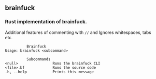 ## brainfuck

### Rust implementation of brainfuck.

Additional features of commenting with `//` and Ignores whitespaces, tabs etc.

```
          Brainfuck
Usage: brainfuck <subcommand>

          Subcommands
<null>                Runs the brainfuck CLI
<file>.bf             Runs the source code
-h, --help            Prints this message
```
